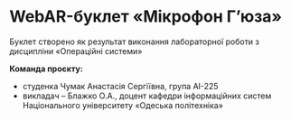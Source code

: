 # WebAR-буклет «Мікрофон Г’юза»
Буклет створено як результат виконання лабораторної роботи з дисципліни
«Операційні системи»

**Команда проєкту:**
- студенка Чумак Анастасія Сергіївна, група АІ-225
- викладач – Блажко О.А., доцент кафедри інформаційних систем Національного
університету «Одеська політехніка»
